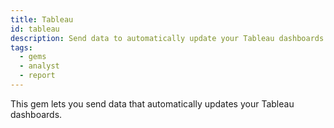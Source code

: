 ```yaml
---
title: Tableau
id: tableau
description: Send data to automatically update your Tableau dashboards
tags:
  - gems
  - analyst
  - report
---
```


This gem lets you send data that automatically updates your Tableau dashboards.

